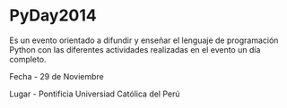 PyDay2014
=========

Es un evento orientado a difundir y enseñar el lenguaje de programación Python con las diferentes actividades realizadas en el evento un día completo.


Fecha - 29 de Noviembre

Lugar - Pontificia Universiad Católica del Perú


